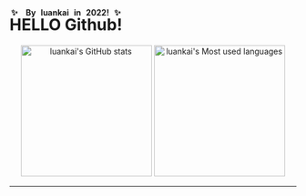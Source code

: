 # <ruby>HELLO Github!<rp>(</rp><rt>✨ By luankai in 2022! ✨</rt><rp>)</rp></ruby>
<p align="center">
  <img style="height: 24vmin;" alt="luankai's GitHub stats" src="https://github-readme-stats.vercel.app/api?username=luankaip&hide_border=true&locale=cn&title_color=ddb978&text_color=df6d74&icon_color=6eb6a0&bg_color=15,373b40,282a36&show_icons=true&count_private=true&line_height=30" />
  <img style="height: 24vmin;" alt="luankai's Most used languages" src="https://github-readme-stats.vercel.app/api/top-langs/?username=luankaip&hide_border=true&locale=cn&title_color=ddb978&text_color=df6d74&icon_color=6eb6a0&bg_color=15,373b40,282a36&layout=compact" />
</p>
<hr />
